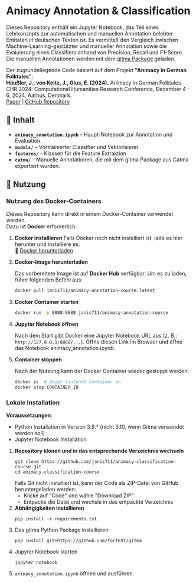 # Animacy Annotation & Classification

Dieses Repository enthält ein Jupyter Notebook, das Teil eines Lehrkonzepts zur automatischen und manuellen Annotation belebter Entitäten in deutschen Texten ist. Es vermittelt den Vergleich zwischen Machine-Learning-gestützter und manueller Annotation sowie die Evaluierung eines Classifiers anhand von Precision, Recall und F1-Score. Die manuellen Annotationen werden mit dem [gitma Package](https://github.com/forTEXT/gitma) geladen. 

Der zugrundeliegende Code basiert auf dem Projekt **"Animacy in German Folktales"**:  
**Häußler, J., von Keitz, J., Gius, E. (2024).** Animacy in German Folktales. CHR 2024: Computational Humanities Research Conference, December 4 – 6, 2024, Aarhus, Denmark.  
[Paper](https://ceur-ws.org/Vol-3834/paper90.pdf) | [GitHub Repository](https://github.com/forTEXT/Animacy_in_German_Folktales)


## 📂 Inhalt
- **`animacy_annotation.ipynb`** – Haupt-Notebook zur Annotation und Evaluation.
- **`models/`** – Vortrainierter Classifier und Vektorisierer
- **`features/`** - Klassen für die Feature Extraktion
- **`catma/`** - Manuelle Annotationen, die mit dem gitma Package aus Catma exportiert wurden.   


## 🚀 Nutzung
### Nutzung des Docker-Containers

Dieses Repository kann direkt in einem Docker-Container verwendet werden.  
Dazu ist **Docker** erforderlich.

1. **Docker installieren**
   Falls Docker noch nicht installiert ist, lade es hier herunter und installiere es:  
   🔗 [Docker herunterladen](https://docs.docker.com/get-docker/)  

2. **Docker-Image herunterladen**
   
   Das vorbereitete Image ist auf **Docker Hub** verfügbar. Um es zu laden, führe folgenden Befehl aus:
   ```sh
   docker pull janis711/animacy-annotation-course:latest
   ```
3. **Docker Container starten**
   ```sh
   docker run -p 8888:8888 janis711/animacy-annotation-course
   ```
4. **Jupyter Notebook öffnen**
   
   Nach dem Start gibt Docker eine Jupyter Notebook URL aus (z. B.: `http://127.0.0.1:8888/...`). Öffne diesen Link im Browser und öffne das Notebook animacy_annotation.ipynb.

5. **Container stoppen**
   
   Nach der Nutzung kann der Docker Container wieder gestoppt werden:
   ```sh 
   docker ps  # Zeigt laufende Container an
   docker stop CONTAINER_ID
   ```

### Lokale Installation
**Voraussetzungen**:
* Python Installation in Version 3.9.* (nicht 3.10, wenn Gitma verwendet werden soll)
* Jupyter Notebook Installation
1. **Repository klonen und in das entsprechende Verzeichnis wechseln**  
   ```
   git clone https://github.com/janis711/animacy-classification-course.git
   cd animacy-classification-course
   ```
   Falls Git nicht installiert ist, kann der Code als ZIP-Datei von GitHub heruntergeladen werden:
   * Klicke auf "Code" und wähle "Download ZIP"
   * Entpacke die Datei und wechsle in das entpackte Verzeichnis
2. **Abhängigkeiten installieren**
   ```
   pip install -r requirements.txt
   ```
3. Das gitma Python Package installieren
   ```
   pip install git+https://github.com/forTEXT/gitma
   ```
4. Jupyter Notebook starten
    ```
    jupyter notebook
    ```
5.  `animacy_annotation.ipynb` öffnen und ausführen.
